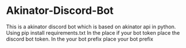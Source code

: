 # Akinator-Discord-Bot
This is a akinator discord bot which is based on akinator api in python.
Using pip install requirements.txt
In the place if your bot token place the discord bot token.
In the your bot prefix place your bot prefix
